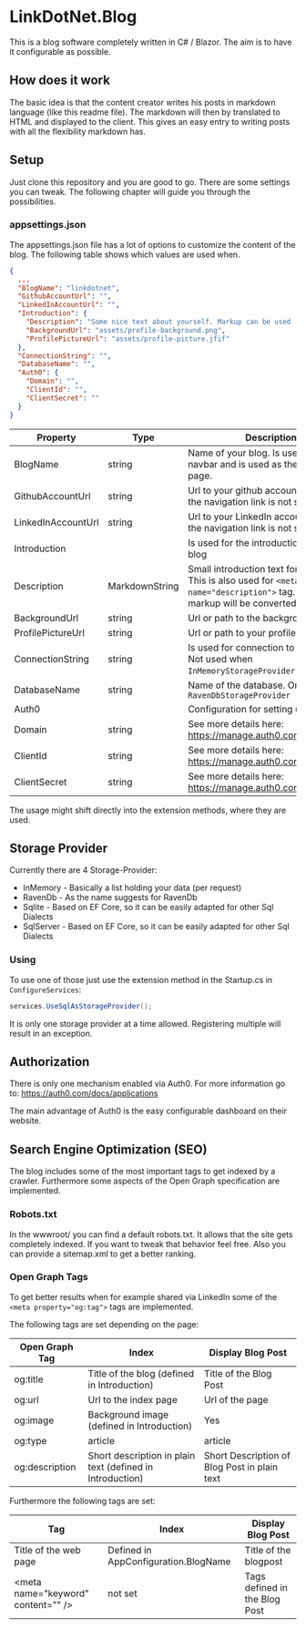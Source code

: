 ﻿# LinkDotNet.Blog
This is a blog software completely written in C# / Blazor. The aim is to have it configurable as possible. 

## How does it work
The basic idea is that the content creator writes his posts in markdown language (like this readme file). 
The markdown will then by translated to HTML and displayed to the client. This gives an easy entry to writing posts with all the flexibility markdown has.

## Setup
Just clone this repository and you are good to go. There are some settings you can tweak. The following chapter will guide you 
through the possibilities.

### appsettings.json
The appsettings.json file has a lot of options to customize the content of the blog. The following table shows which values are used when.

```json
{
  ...
  "BlogName": "linkdotnet",
  "GithubAccountUrl": "",
  "LinkedInAccountUrl": "",
  "Introduction": {
    "Description": "Some nice text about yourself. Markup can be used [Github](https://github.com/someuser/somerepo)",
    "BackgroundUrl": "assets/profile-background.png",
    "ProfilePictureUrl": "assets/profile-picture.jfif"
  },
  "ConnectionString": "",
  "DatabaseName": "",
  "Auth0": {
    "Domain": "",
    "ClientId": "",
    "ClientSecret": ""
  }
}

```

| Property           | Type           | Description                                                                                                                                       |
| ------------------ | -------------- | ------------------------------------------------------------------------------------------------------------------------------------------------- |
| BlogName           | string         | Name of your blog. Is used in the navbar and is used as the title of the page.                                                                    |
| GithubAccountUrl   | string         | Url to your github account. If not set the navigation link is not shown                                                                           |
| LinkedInAccountUrl | string         | Url to your LinkedIn account. If not set the navigation link is not shown                                                                         |
| Introduction       |                | Is used for the introduction part of the blog                                                                                                     |
| Description        | MarkdownString | Small introduction text for yourself. This is also used for `<meta name="description">` tag. For this the markup will be converted to plain text. |
| BackgroundUrl      | string         | Url or path to the background image                                                                                                               |
| ProfilePictureUrl  | string         | Url or path to your profile picture                                                                                                               |
| ConnectionString   | string         | Is used for connection to a database. Not used when `InMemoryStorageProvider` is used                                                             |
| DatabaseName       | string         | Name of the database. Only used with `RavenDbStorageProvider`                                                                                     |
| Auth0              |                | Configuration for setting up Auth0                                                                                                                |
| Domain             | string         | See more details here: https://manage.auth0.com/dashboard/                                                                                        |
| ClientId           | string         | See more details here: https://manage.auth0.com/dashboard/                                                                                        |
| ClientSecret       | string         | See more details here: https://manage.auth0.com/dashboard/                                                                                        |

The usage might shift directly into the extension methods, where they are used.

## Storage Provider
Currently there are 4 Storage-Provider:
 * InMemory - Basically a list holding your data (per request)
 * RavenDb - As the name suggests for RavenDb
 * Sqlite - Based on EF Core, so it can be easily adapted for other Sql Dialects
 * SqlServer - Based on EF Core, so it can be easily adapted for other Sql Dialects

### Using
To use one of those just use the extension method in the Startup.cs in `ConfigureServices`:
```csharp
services.UseSqlAsStorageProvider();
```

It is only one storage provider at a time allowed. Registering multiple will result in an exception.

## Authorization
There is only one mechanism enabled via Auth0. For more information go to: https://auth0.com/docs/applications

The main advantage of Auth0 is the easy configurable dashboard on their website. 

## Search Engine Optimization (SEO)
The blog includes some of the most important tags to get indexed by a crawler. Furthermore some aspects of the Open Graph specification are implemented.

### Robots.txt
In the wwwroot/ you can find a default robots.txt. It allows that the site gets completely indexed. If you want to tweak that behavior feel free.
Also you can provide a sitemap.xml to get a better ranking. 

### Open Graph Tags
To get better results when for example shared via LinkedIn some of the `<meta property="og:tag">` tags are implemented.

The following tags are set depending on the page:

| Open Graph Tag | Index                                                     | Display Blog Post                            |
| -------------- | --------------------------------------------------------- | -------------------------------------------- |
| og:title       | Title of the blog (defined in Introduction)               | Title of the Blog Post                       |
| og:url         | Url to the index page                                     | Url of the page                              |
| og:image       | Background image (defined in Introduction)                | Yes                                          |
| og:type        | article                                                   | article                                      |
| og:description | Short description in plain text (defined in Introduction) | Short Description of Blog Post in plain text |

Furthermore the following tags are set:

| Tag                                      | Index                                | Display Blog Post             |
| ---------------------------------------- | ------------------------------------ | ----------------------------- |
| Title of the web page                    | Defined in AppConfiguration.BlogName | Title of the blogpost         |
| &lt;meta name="keyword" content="" /&gt; | not set                              | Tags defined in the Blog Post |